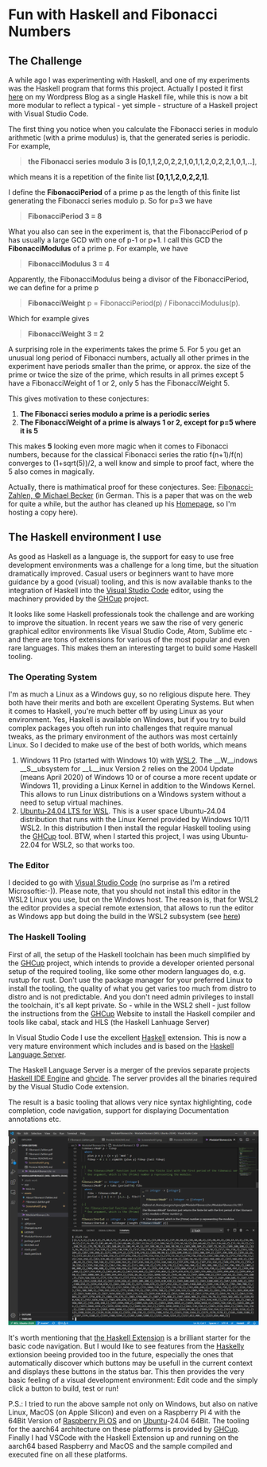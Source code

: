 # Fun with Haskell and Fibonacci Numbers

## The Challenge

A while ago I was experimenting with Haskell, and one of my experiments was the Haskell program that forms this project. Actually I posted it first [here](https://juergenpf.wordpress.com/2019/06/15/fun-with-haskell-and-fibonacci-numbers/) on my Wordpress Blog as a single Haskell file, while this is now a bit more modular to reflect a typical - yet simple - structure of a Haskell project with Visual Studio Code.

The first thing you notice when you calculate the Fibonacci series in modulo arithmetic (with a prime modulus) is, that the generated series is periodic. For example, 

> __the Fibonacci series modulo 3 is [0,1,1,2,0,2,2,1,0,1,1,2,0,2,2,1,0,1,..]__,  

which means it is a repetition of the finite list __[0,1,1,2,0,2,2,1]__.  

I define the __FibonacciPeriod__ of a prime p as the length of this finite list generating the Fibonacci series modulo p. So for p=3 we have

> __FibonacciPeriod 3 = 8__

What you also can see in the experiment is, that the FibonacciPeriod of p has usually a large GCD with one of p-1 or p+1. I call this GCD the __FibonacciModulus__ of a prime p. For example, we have

> __FibonacciModulus 3 = 4__

Apparently, the FibonacciModulus being a divisor of the FibonacciPeriod, we can define for a prime p 

> __FibonacciWeight__ p = FibonacciPeriod(p) / FibonacciModulus(p).

Which for example gives

> __FibonacciWeight 3 = 2__

A surprising role in the experiments takes the prime 5. For 5 you get an unusual long period of Fibonacci numbers, actually all other primes in the experiment have periods smaller than the prime, or approx. the size of the prime or twice the size of the prime, which results in all primes except 5 have a FibonacciWeight of 1 or 2, only 5 has the FibonacciWeight 5. 

This gives motivation to these conjectures:

1. __The Fibonacci series modulo a prime is a periodic series__
1. __The FibonacciWeight of a prime is always 1 or 2, except for p=5 where it is 5__

This makes __5__ looking even more magic when it comes to Fibonacci numbers, because for the classical Fibonacci series the ratio f(n+1)/f(n) converges to (1+sqrt(5))/2, a well know and simple to proof fact, where the 5 also comes in magically.
 
Actually, there is mathimatical proof for these conjectures.
See:  [Fibonacci-Zahlen, © Michael Becker](assets/Fibonacci-Zahlen.pdf) (in German. This is a paper that was on the web for quite a while, but the author has cleaned up his [Homepage](http://www.ijon.de/), so I'm hosting a copy here).

## The Haskell environment I use

As good as Haskell as a language is, the support for easy to use free development environments was a challenge for a long time, but the situation dramatically improved. Casual users or beginners want to have more guidance by a good (visual) tooling, and this is now available thanks to the integration of Haskell into the [Visual Studio Code](https://code.visualstudio.com/) editor, using the machinery provided by the [GHCup](https://www.haskell.org/ghcup/) project.

It looks like some Haskell professionals took the challenge and are working to improve the situation. In recent years we saw the rise of very generic graphical editor environments like Visual Studio Code, Atom, Sublime etc - and there are tons of extensions for various of the most popular and even rare languages. This makes them an interesting target to build some Haskell tooling.

### The Operating System

I'm as much a Linux as a Windows guy, so no religious dispute here. They both have their merits and both are excellent Operating Systems. But when it comes to Haskell, you're much better off by using Linux as your environment. Yes, Haskell is available on Windows, but if you try to build complex packages you ofteh run into challenges that require manual tweaks, as the primary environment of the authors was most certainly Linux.
So I decided to make use of the best of both worlds, which means

1. Windows 11 Pro (started with Windows 10) with [WSL2](https://docs.microsoft.com/en-us/windows/wsl/wsl2-index). The __W__indows __S__ubsystem for __L__inux Version 2 relies on the 2004 Update (means April 2020) of Windows 10 or of course a more recent update or Windows 11, providing a Linux Kernel in addition to the Windows Kernel. This allows to run Linux distributions on a Windows system without a need to setup virtual machines.
1. [Ubuntu-24.04 LTS for WSL](https://www.microsoft.com/store/productId/9nz3klhxdjp5?activetab=pivot:overviewtab). This is a user space Ubuntu-24.04 distribution that runs with the Linux Kernel provided by Windows 10/11 WSL2. In this distribution I then install the regular Haskell tooling using the [GHCup](https://www.haskell.org/ghcup/) tool. BTW, when I started this project, I was using Ubuntu-22.04 for WSL2, so that works too.

### The Editor

I decided to go with [Visual Studio Code](https://code.visualstudio.com/) (no surprise as I'm a retired Microsoftie:-)). Please note, that you should not install this editor in the WSL2 Linux you use, but on the Windows host. The reason is, that for WSL2 the editor provides a special remote extension, that allows to run the editor as Windows app but doing the build in the WSL2 subsystem (see [here](https://code.visualstudio.com/docs/remote/wsl))

### The Haskell Tooling

First of all, the setup of the Haskell toolchain has been much simplified by the [GHCup](https://www.haskell.org/ghcup/) project, which intends to provide a developer oriented personal setup of the required tooling, like some other modern languages do, e.g. rustup for rust. Don't use the package manager for your preferred Linux to install the tooling, the quality of what you get varies too much from distro to distro and is not predictable. And you don't need admin privileges to install the toolchain, it's all kept private. So - while in the WSL2 shell - just follow the instructions from the [GHCup](https://www.haskell.org/ghcup/) Website to install the Haskell compiler and tools like cabal, stack and HLS (the Haskell Lanhuage Server)

In Visual Studio Code I use the excellent [Haskell](https://marketplace.visualstudio.com/items?itemName=haskell.haskell) extension. This is now a very mature environment which includes and is based on the [Haskell Language Server]( https://github.com/haskell/haskell-language-server).

The Haskell Language Server is a merger of the previos separate projects [Haskell IDE Engine](https://github.com/haskell/haskell-ide-engine) and [ghcide](https://github.com/digital-asset/ghcide). The server provides all the binaries required by the Visual Studio Code extension.

The result is a basic tooling that allows very nice syntax highlighting, code completion, code navigation, support for displaying Documentation annotations etc.

![Screenshot](assets/Screenshot01.png)

It's worth mentioning that [the Haskell Extension](https://marketplace.visualstudio.com/items?itemName=haskell.haskell) is a brilliant starter for the basic code navigation. But I would like to see features from the [Haskelly](https://marketplace.visualstudio.com/items?itemName=UCL.haskelly) extionsion beeing provided too in the future, especially the ones that automatically discover which buttons may be usefull in the current context and displays these buttons in the status bar. This then provides the very basic feeling of a visual development environment: Edit code and the simply click a button to build, test or run!

P.S.: I tried to run the above sample not only on Windows, but also on native Linux, MacOS (on Apple Silicon) and even on a Raspberry Pi 4 with the 64Bit Version of [Raspberry Pi OS](https://www.raspberrypi.com/software/) and on [Ubuntu](https://ubuntu.com/download/raspberry-pi)-24.04 64Bit. The tooling for the aarch64 architecture on these platforms is provided by [GHCup](https://www.haskell.org/ghcup/). Finally I had VSCode with the Haskell Extension up and running on the aarch64 based Raspberry and MacOS and the sample compiled and executed fine on all these platforms.